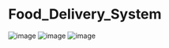 # Food_Delivery_System

![image](https://github.com/ChinmayDharwad24/Food_Delivery_System/assets/115899426/13fe6fb7-cf0b-4ca4-810d-741a8c78ac15)
![image](https://github.com/ChinmayDharwad24/Food_Delivery_System/assets/115899426/707986af-a8e1-4d90-8062-a8124214d0be)
![image](https://github.com/ChinmayDharwad24/Food_Delivery_System/assets/115899426/18180111-80a8-49b8-9805-57b9eac517b9)
